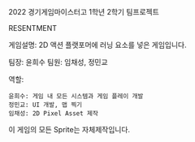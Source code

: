 2022 경기게임마이스터고 1학년 2학기 팀프로젝트

RESENTMENT

게임설명: 2D 액션 플랫포머에 러닝 요소를 넣은 게임입니다. 

팀장: 윤희수
팀원: 임채성, 정민교


역할:
```
윤희수: 게임 내 모든 시스템과 게임 플레이 개발
정민교: UI 개발, 맵 찍기
임채성: 2D Pixel Asset 제작
```
이 게임의 모든 Sprite는 자체제작입니다.
